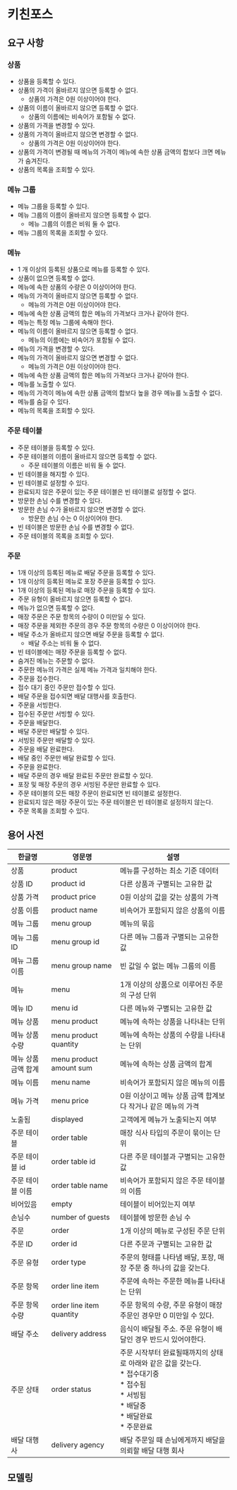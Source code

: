 # 키친포스

## 요구 사항

### 상품

- 상품을 등록할 수 있다.
- 상품의 가격이 올바르지 않으면 등록할 수 없다.
    - 상품의 가격은 0원 이상이어야 한다.
- 상품의 이름이 올바르지 않으면 등록할 수 없다.
    - 상품의 이름에는 비속어가 포함될 수 없다.
- 상품의 가격을 변경할 수 있다.
- 상품의 가격이 올바르지 않으면 변경할 수 없다.
    - 상품의 가격은 0원 이상이어야 한다.
- 상품의 가격이 변경될 때 메뉴의 가격이 메뉴에 속한 상품 금액의 합보다 크면 메뉴가 숨겨진다.
- 상품의 목록을 조회할 수 있다.

### 메뉴 그룹

- 메뉴 그룹을 등록할 수 있다.
- 메뉴 그룹의 이름이 올바르지 않으면 등록할 수 없다.
    - 메뉴 그룹의 이름은 비워 둘 수 없다.
- 메뉴 그룹의 목록을 조회할 수 있다.

### 메뉴

- 1 개 이상의 등록된 상품으로 메뉴를 등록할 수 있다.
- 상품이 없으면 등록할 수 없다.
- 메뉴에 속한 상품의 수량은 0 이상이어야 한다.
- 메뉴의 가격이 올바르지 않으면 등록할 수 없다.
    - 메뉴의 가격은 0원 이상이어야 한다.
- 메뉴에 속한 상품 금액의 합은 메뉴의 가격보다 크거나 같아야 한다.
- 메뉴는 특정 메뉴 그룹에 속해야 한다.
- 메뉴의 이름이 올바르지 않으면 등록할 수 없다.
    - 메뉴의 이름에는 비속어가 포함될 수 없다.
- 메뉴의 가격을 변경할 수 있다.
- 메뉴의 가격이 올바르지 않으면 변경할 수 없다.
    - 메뉴의 가격은 0원 이상이어야 한다.
- 메뉴에 속한 상품 금액의 합은 메뉴의 가격보다 크거나 같아야 한다.
- 메뉴를 노출할 수 있다.
- 메뉴의 가격이 메뉴에 속한 상품 금액의 합보다 높을 경우 메뉴를 노출할 수 없다.
- 메뉴를 숨길 수 있다.
- 메뉴의 목록을 조회할 수 있다.

### 주문 테이블

- 주문 테이블을 등록할 수 있다.
- 주문 테이블의 이름이 올바르지 않으면 등록할 수 없다.
    - 주문 테이블의 이름은 비워 둘 수 없다.
- 빈 테이블을 해지할 수 있다.
- 빈 테이블로 설정할 수 있다.
- 완료되지 않은 주문이 있는 주문 테이블은 빈 테이블로 설정할 수 없다.
- 방문한 손님 수를 변경할 수 있다.
- 방문한 손님 수가 올바르지 않으면 변경할 수 없다.
    - 방문한 손님 수는 0 이상이어야 한다.
- 빈 테이블은 방문한 손님 수를 변경할 수 없다.
- 주문 테이블의 목록을 조회할 수 있다.

### 주문

- 1개 이상의 등록된 메뉴로 배달 주문을 등록할 수 있다.
- 1개 이상의 등록된 메뉴로 포장 주문을 등록할 수 있다.
- 1개 이상의 등록된 메뉴로 매장 주문을 등록할 수 있다.
- 주문 유형이 올바르지 않으면 등록할 수 없다.
- 메뉴가 없으면 등록할 수 없다.
- 매장 주문은 주문 항목의 수량이 0 미만일 수 있다.
- 매장 주문을 제외한 주문의 경우 주문 항목의 수량은 0 이상이어야 한다.
- 배달 주소가 올바르지 않으면 배달 주문을 등록할 수 없다.
    - 배달 주소는 비워 둘 수 없다.
- 빈 테이블에는 매장 주문을 등록할 수 없다.
- 숨겨진 메뉴는 주문할 수 없다.
- 주문한 메뉴의 가격은 실제 메뉴 가격과 일치해야 한다.
- 주문을 접수한다.
- 접수 대기 중인 주문만 접수할 수 있다.
- 배달 주문을 접수되면 배달 대행사를 호출한다.
- 주문을 서빙한다.
- 접수된 주문만 서빙할 수 있다.
- 주문을 배달한다.
- 배달 주문만 배달할 수 있다.
- 서빙된 주문만 배달할 수 있다.
- 주문을 배달 완료한다.
- 배달 중인 주문만 배달 완료할 수 있다.
- 주문을 완료한다.
- 배달 주문의 경우 배달 완료된 주문만 완료할 수 있다.
- 포장 및 매장 주문의 경우 서빙된 주문만 완료할 수 있다.
- 주문 테이블의 모든 매장 주문이 완료되면 빈 테이블로 설정한다.
- 완료되지 않은 매장 주문이 있는 주문 테이블은 빈 테이블로 설정하지 않는다.
- 주문 목록을 조회할 수 있다.

## 용어 사전

| 한글명         | 영문명                      | 설명                                                                                                        |
|-------------|--------------------------|-----------------------------------------------------------------------------------------------------------|
| 상품          | product                  | 메뉴를 구성하는 최소 기준 데이터                                                                                        |
| 상품 ID       | product id               | 다른 상품과 구별되는 고유한 값                                                                                         |
| 상품 가격       | product price            | 0원 이상의 값을 갖는 상품의 가격                                                                                       |
| 상품 이름       | product name             | 비속어가 포함되지 않은 상품의 이름                                                                                       |
| 메뉴 그룹       | menu group               | 메뉴의 묶음                                                                                                    |
| 메뉴 그룹 ID    | menu group id            | 다른 메뉴 그룹과 구별되는 고유한 값                                                                                      |
| 메뉴 그룹 이름    | menu group name          | 빈 값일 수 없는 메뉴 그룹의 이름                                                                                       |
| 메뉴          | menu                     | 1개 이상의 상품으로 이루어진 주문의 구성 단위                                                                                |
| 메뉴 ID       | menu id                  | 다른 메뉴와 구별되는 고유한 값                                                                                         |
| 메뉴 상품       | menu product             | 메뉴에 속하는 상품을 나타내는 단위                                                                                       |
| 메뉴 상품 수량    | menu product quantity    | 메뉴에 속하는 상품의 수량을 나타내는 단위                                                                                   |
| 메뉴 상품 금액 합계 | menu product amount sum  | 메뉴에 속하는 상품 금액의 합계                                                                                         |
| 메뉴 이름       | menu name                | 비속어가 포함되지 않은 메뉴의 이름                                                                                       |
| 메뉴 가격       | menu price               | 0원 이상이고 메뉴 상품 금액 합계보다 작거나 같은 메뉴의 가격                                                                       |
| 노출됨         | displayed                | 고객에게 메뉴가 노출되는지 여부                                                                                         |
| 주문 테이블      | order table              | 매장 식사 타입의 주문이 묶이는 단위                                                                                      |
| 주문 테이블 id   | order table id           | 다른 주문 테이블과 구별되는 고유한 값                                                                                     |
| 주문 테이블 이름   | order table name         | 비속어가 포함되지 않은 주문 테이블의 이름                                                                                   |
| 비어있음        | empty                    | 테이블이 비어있는지 여부                                                                                             |
| 손님수         | number of guests         | 테이블에 방문한 손님 수                                                                                             |
| 주문          | order                    | 1개 이상의 메뉴로 구성된 주문 단위                                                                                      |
| 주문 ID       | order id                 | 다른 주문과 구별되는 고유한 값                                                                                         |
| 주문 유형       | order type               | 주문의 형태를 나타냄 배달, 포장, 매장 주문 중 하나의 값을 갖는다.                                                                   |
| 주문 항목       | order line item          | 주문에 속하는 주문한 메뉴를 나타내는 단위                                                                                   |
| 주문 항목 수량    | order line item quantity | 주문 항목의 수량, 주문 유형이 매장주문인 경우만 0 미만일 수 있다.                                                                   |
| 배달 주소       | delivery address         | 음식이 배달될 주소. 주문 유형이 배달인 경우 반드시 있어야한다.                                                                      |
| 주문 상태       | order status             | 주문 시작부터 완료될때까지의 상태로 아래와 같은 값을 갖는다. <br/> * 접수대기중<br/> * 접수됨<br/> * 서빙됨<br/> * 배달중<br/> * 배달완료<br/> * 주문완료 |
| 배달 대행사      | delivery agency          | 배달 주문일 때 손님에게까지 배달을 의뢰할 배달 대행 회사                                                                          |


## 모델링
